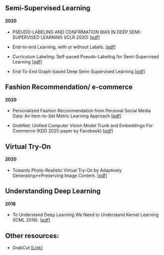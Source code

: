## Semi-Supervised Learning

#### 2020

- PSEUDO-LABELING AND CONFIRMATION BIAS IN DEEP SEMI-SUPERVISED LEARNING (ICLR 2020)
  [[pdf]](https://openreview.net/pdf?id=rJel41BtDH)

- End-to-end Learning, with or without Labels.
  [[pdf]](https://arxiv.org/pdf/1912.12979.pdf)
  
- Curriculum Labeling: Self-paced Pseudo-Labeling for Semi-Supervised Learning
  [[pdf]](https://arxiv.org/pdf/2001.06001.pdf)
  
- End-To-End Graph-based Deep Semi-Supervised Learning
  [[pdf]](https://arxiv.org/pdf/2002.09891.pdf)

  
## Fashion Recommendation/ e-commerce

#### 2020

- Personalized Fashion Recommendation from Personal Social Media Data: An Item-to-Set Metric Learning Approach
  [[pdf]](https://arxiv.org/pdf/2005.12439.pdf)
  
- GrokNet: Unified Computer Vision Model Trunk and Embeddings For Commerce (KDD 2020 paper by Facebook)
  [[pdf]](https://scontent-bom1-1.xx.fbcdn.net/v/t39.8562-6/99353320_565175057533429_3886205100842024960_n.pdf?_nc_cat=110&_nc_sid=ae5e01&_nc_ohc=vJuAK1rjo6EAX8W1ZuL&_nc_ht=scontent-bom1-1.xx&oh=bbd84af24660ab0b98cfaef9c1e46e04&oe=5EEB7978)
  
  
  
  
## Virtual Try-On

#### 2020

- Towards Photo-Realistic Virtual Try-On by Adaptively Generating↔Preserving Image Content.
  [[pdf]](https://arxiv.org/pdf/2003.05863.pdf)

  
  
## Understanding Deep Learning
  
#### 2018
- To Understand Deep Learning We Need to Understand Kernel Learning (ICML 2018).
  [[pdf]](http://proceedings.mlr.press/v80/belkin18a/belkin18a.pdf)
  
## Other resources:

- GrabCut
  [[Link]](https://docs.opencv.org/3.4/d8/d83/tutorial_py_grabcut.html)
  
  
